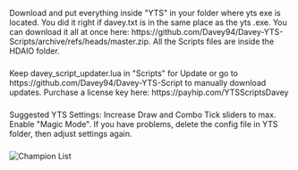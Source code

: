 <p align="left">Download and put everything inside "YTS" in your folder where yts exe is located. You did it right if davey.txt is in the same place as the yts .exe. You can download it all at once here: https://github.com/Davey94/Davey-YTS-Scripts/archive/refs/heads/master.zip. All the Scripts files are inside the HDAIO folder.</p>

###

<p align="left">Keep davey_script_updater.lua in "Scripts" for Update or go to https://github.com/Davey94/Davey-YTS-Script to manually download updates. Purchase a license key here: https://payhip.com/YTSScriptsDavey</p>

###

<p align="left">Suggested YTS Settings: Increase Draw and Combo Tick sliders to max. Enable "Magic Mode". If you have problems, delete the config file in YTS folder, then adjust settings again.</p>

###

![Champion List](https://media.discordapp.net/attachments/1173004730881032332/1181279373282770964/my-image_2.png?ex=65807b25&is=656e0625&hm=3d1e7b5d14fcea60b4c61f04d8e2e680bb247c7d4d4d284b9f01b7e98394e612&=&format=webp&quality=lossless&width=1425&height=695)
